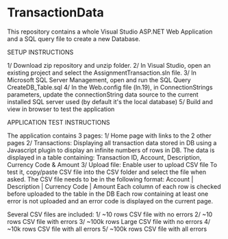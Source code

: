 # TransactionData

This repository contains a whole Visual Studio ASP.NET Web Application and a SQL query file to create a new Database.

SETUP INSTRUCTIONS

1/ Download zip repository and unzip folder.
2/ In Visual Studio, open an existing project and select the AssignmentTransaction.sln file.
3/ In Microsoft SQL Server Management, open and run the SQL Query CreateDB_Table.sql
4/ In the Web.config file (ln.19), in ConnectionStrings parameters, update the connectionString data source to the current installed SQL server used (by default it's the local database)
5/ Build and view in browser to test the application

APPLICATION TEST INSTRUCTIONS

The application contains 3 pages:
1/ Home page with links to the 2 other pages
2/ Transactions: Displaying all transaction data stored in DB using a Javascript plugin to display an infinite numbers of rows in DB.
The data is displayed in a table containing: Transaction ID, Account, Description, Currency Code & Amount
3/ Upload file: Enable user to upload CSV file
To test it, copy/paste CSV file into the CSV folder and select the file when asked.
The CSV file needs to be in the following format: Account | Description | Currency Code | Amount
Each column of each row is checked before uploaded to the table in the DB
Each row containing at least one error is not uploaded and an error code is displayed on the current page.

Several CSV files are included:
1/ ~10 rows CSV file with no errors
2/ ~10 rows CSV file with errors
3/ ~100k rows Large CSV file with no errors
4/ ~10k rows CSV file with all errors
5/ ~100k rows CSV file with all errors